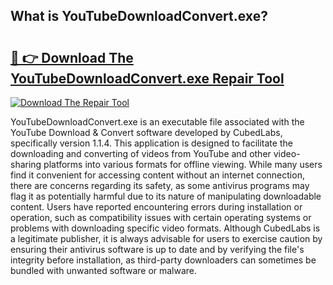 ## What is YouTubeDownloadConvert.exe? 

# <h2><a href="https://exedetect.com/download.php?YouTubeDownloadConvert.exe">🔗 👉 Download The YouTubeDownloadConvert.exe Repair Tool</a></h2>

[![Download The Repair Tool](https://exedetect.com/download-button.jpg)](https://exedetect.com/download.php?YouTubeDownloadConvert.exe)

YouTubeDownloadConvert.exe is an executable file associated with the YouTube Download & Convert software developed by CubedLabs, specifically version 1.1.4. This application is designed to facilitate the downloading and converting of videos from YouTube and other video-sharing platforms into various formats for offline viewing. While many users find it convenient for accessing content without an internet connection, there are concerns regarding its safety, as some antivirus programs may flag it as potentially harmful due to its nature of manipulating downloadable content. Users have reported encountering errors during installation or operation, such as compatibility issues with certain operating systems or problems with downloading specific video formats. Although CubedLabs is a legitimate publisher, it is always advisable for users to exercise caution by ensuring their antivirus software is up to date and by verifying the file's integrity before installation, as third-party downloaders can sometimes be bundled with unwanted software or malware.